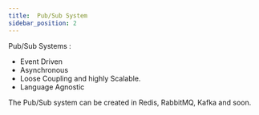 ```yaml
---
title:  Pub/Sub System
sidebar_position: 2
---
```



Pub/Sub Systems :
- Event Driven
- Asynchronous
- Loose Coupling and highly Scalable.
- Language Agnostic


The Pub/Sub system can be created in Redis, RabbitMQ, Kafka and soon.

